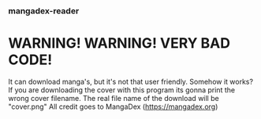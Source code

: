 ### mangadex-reader
# WARNING! WARNING! VERY BAD CODE!

It can download manga's, but it's not that user friendly. Somehow it works? 
If you are downloading the cover with this program its gonna print the wrong cover filename. The real file name of the download will be "cover.png"
All credit goes to MangaDex (https://mangadex.org)